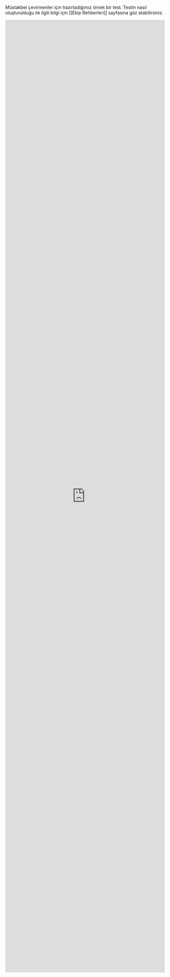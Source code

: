 Müstakbel çevirmenler için hazırladığımız örnek bir test. Testin nasıl oluşturulduğu ile ilgili bilgi için [[Ekip Rehberleri]] sayfasına göz atabilirsiniz.

<iframe src="https://docs.google.com/forms/d/e/1FAIpQLSe24pP4DZuvW-6ZHev10HXO2tX_K6GMHCsmxYyvgqlwcbVesg/viewform?embedded=true" width="100%" height="3000px" frameborder="0" marginheight="0" marginwidth="0">Yükleniyor…</iframe>